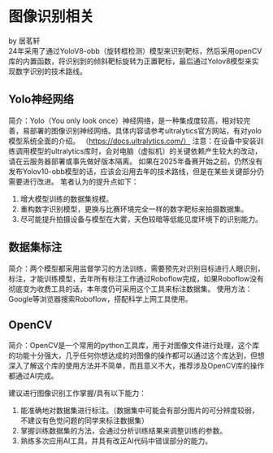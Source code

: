 # 图像识别相关
by 居茗轩  
24年采用了通过YoloV8-obb（旋转框检测）模型来识别靶标，然后采用openCV库的内置函数，将识别到的倾斜靶标旋转为正置靶标，最后通过Yolov8模型来实现数字识别的技术路线。
## Yolo神经网络
简介：Yolo（You only look once）神经网络，是一种集成度较高，相对较完善，易部署的图像识别神经网络。具体内容请参考ultralytics官方网站，有对yolo模型系统全面的介绍。
（https://docs.ultralytics.com/）
注意：在设备中安装训练调用模型的ultralytics库时，会对电脑（虚拟机）的关键依赖产生较大的改动，请在云服务器部署或事先做好版本隔离。
如果在2025年备赛开始之前，仍然没有发布Yolov10-obb模型的话，应该会沿用去年的技术路线，但是在某些关键部分仍需要进行改进。
笔者认为的提升点如下：
1.	增大模型训练的数据集规模。
2.	重构数字识别模型，更换与比赛环境完全一样的数字靶标来拍摄数据集。
3.	尽可能提升拍摄设备与模型在大雾，天色较暗等低能见度环境下的识别能力。
## 数据集标注
简介：两个模型都采用监督学习的方法训练，需要预先对识别目标进行人眼识别，标注，才能训练模型，去年所有标注工作通过Roboflow完成，如果Roboflow没有彻底变为收费工具的话，本年度仍可采用这个工具来标注数据集。
使用方法：Google等浏览器搜索Roboflow，搭配科学上网工具使用。
## OpenCV
简介：OpenCV是一个常用的python工具库，用于对图像文件进行处理，这个库的功能十分强大，几乎任何你想达成的对图像的操作都可以通过这个库达到，但想深入了解这个库的使用方法并不简单，而且意义不大，推荐涉及OpenCV库的操作都通过AI完成。

建议进行图像识别工作掌握/具有以下能力：
1.	能准确地对数据集进行标注。（数据集中可能会有部分图片的可分辨度较弱，不建议有色觉问题的同学来标注数据集）
2.	掌握训练数据集的方法，会通过分析训练结果来调整训练的参数。
3.	熟练多次应用AI工具，并具有改正AI代码中错误部分的能力。
